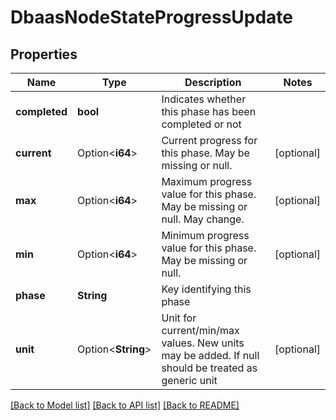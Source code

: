 # DbaasNodeStateProgressUpdate

## Properties

Name | Type | Description | Notes
------------ | ------------- | ------------- | -------------
**completed** | **bool** | Indicates whether this phase has been completed or not | 
**current** | Option<**i64**> | Current progress for this phase. May be missing or null. | [optional]
**max** | Option<**i64**> | Maximum progress value for this phase. May be missing or null. May change. | [optional]
**min** | Option<**i64**> | Minimum progress value for this phase. May be missing or null. | [optional]
**phase** | **String** | Key identifying this phase | 
**unit** | Option<**String**> | Unit for current/min/max values. New units may be added.                         If null should be treated as generic unit | [optional]

[[Back to Model list]](../README.md#documentation-for-models) [[Back to API list]](../README.md#documentation-for-api-endpoints) [[Back to README]](../README.md)


